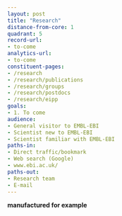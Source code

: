 ```yaml
---
layout: post
title: "Research"
distance-from-core: 1
quadrant: 5
record-url:
- to-come
analytics-url:
- to-come
constituent-pages:
- /research
- /research/publications
- /research/groups
- /research/postdocs
- /research/eipp
goals:
- 1. To come
audience:
- General visitor to EMBL-EBI
- Scientist new to EMBL-EBI
- Scientist familiar with EMBL-EBI
paths-in:
- Direct traffic/bookmark
- Web search (Google)
- www.ebi.ac.uk/
paths-out:
- Research team
- E-mail
---
```


**manufactured for example**